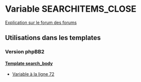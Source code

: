# Variable SEARCHITEMS_CLOSE
[Explication sur le forum des forums](http://forum.forumactif.com/t294113-listing-des-variables#SEARCHITEMS_CLOSE)

## Utilisations dans les templates

### Version phpBB2

#### [Template search_body](subsilver/search_body.md)
* [Variable à la ligne 72](../subsilver/search_body.tpl#L72)
